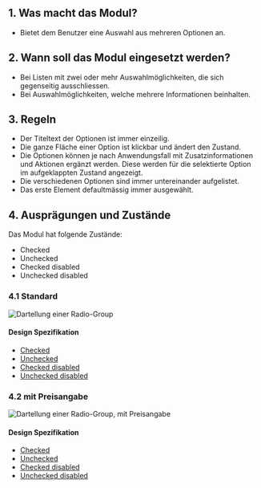 ## 1. Was macht das Modul?
* Bietet dem Benutzer eine Auswahl aus mehreren Optionen an.

## 2. Wann soll das Modul eingesetzt werden?
* Bei Listen mit zwei oder mehr Auswahlmöglichkeiten, die sich gegenseitig ausschliessen.
* Bei Auswahlmöglichkeiten, welche mehrere Informationen beinhalten.

## 3. Regeln
* Der Titeltext der Optionen ist immer einzeilig.
* Die ganze Fläche einer Option ist klickbar und ändert den Zustand.
* Die Optionen können je nach Anwendungsfall mit Zusatzinformationen und Aktionen ergänzt werden. Diese werden für die selektierte Option im aufgeklappten Zustand angezeigt.
* Die verschiedenen Optionen sind immer untereinander aufgelistet.
* Das erste Element defaultmässig immer ausgewählt.

## 4. Ausprägungen und Zustände
Das Modul hat folgende Zustände:
* Checked
* Unchecked
* Checked disabled
* Unchecked disabled

### 4.1 Standard
![Dartellung einer Radio-Group](https://raw.githubusercontent.com/sbb-design-systems/design-system-mobile-documentation/doku-update/documentation/modules/radio-group/images/MM20_ohne_Preis.png 'class: image')

#### Design Spezifikation
*   [Checked](https://sbb.invisionapp.com/d/main#/console/14051805/322950113/inspect)
*   [Unchecked](https://sbb.invisionapp.com/d/main#/console/14051805/322950114/inspect)
*   [Checked disabled](https://sbb.invisionapp.com/d/main#/console/14051805/322950115/inspect)
*   [Unchecked disabled](https://sbb.invisionapp.com/d/main#/console/14051805/322950116/inspect)

### 4.2 mit Preisangabe
![Dartellung einer Radio-Group, mit Preisangabe](https://raw.githubusercontent.com/sbb-design-systems/design-system-mobile-documentation/doku-update/documentation/modules/radio-group/images/MM20_mit_Preis.png 'class: image')

#### Design Spezifikation
*   [Checked](https://sbb.invisionapp.com/d/main#/console/14051805/322950117/inspect)
*   [Unchecked](https://sbb.invisionapp.com/d/main#/console/14051805/322950118/inspect)
*   [Checked disabled](https://sbb.invisionapp.com/d/main#/console/14051805/322950119/inspect)
*   [Unchecked disabled](https://sbb.invisionapp.com/d/main#/console/14051805/322950120/inspect)